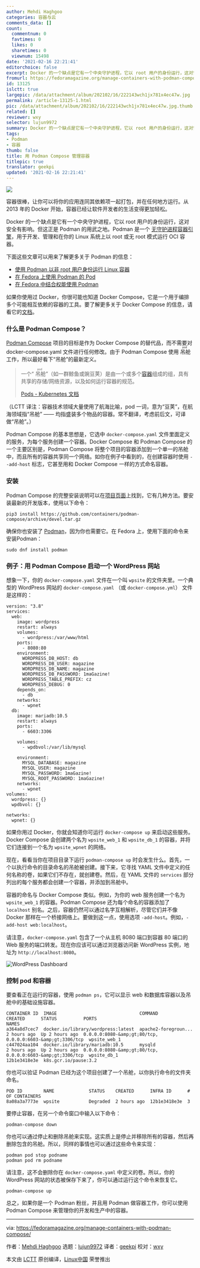 ```yaml
---
author: Mehdi Haghgoo
categories: 容器与云
comments_data: []
count:
  commentnum: 0
  favtimes: 0
  likes: 0
  sharetimes: 0
  viewnum: 15498
date: '2021-02-16 22:21:41'
editorchoice: false
excerpt: Docker 的一个缺点是它有一个中央守护进程，它以 root 用户的身份运行，这对安全有影响。但这正是 Podman 的用武之地。
fromurl: https://fedoramagazine.org/manage-containers-with-podman-compose/
id: 13125
islctt: true
largepic: /data/attachment/album/202102/16/222143wch1jx781x4ec47w.jpg
permalink: /article-13125-1.html
pic: /data/attachment/album/202102/16/222143wch1jx781x4ec47w.jpg.thumb.jpg
related: []
reviewer: wxy
selector: lujun9972
summary: Docker 的一个缺点是它有一个中央守护进程，它以 root 用户的身份运行，这对安全有影响。但这正是 Podman 的用武之地。
tags:
- Podman
- 容器
thumb: false
title: 用 Podman Compose 管理容器
titlepic: true
translator: geekpi
updated: '2021-02-16 22:21:41'
---
```


![](/data/attachment/album/202102/16/222143wch1jx781x4ec47w.jpg)


容器很棒，让你可以将你的应用连同其依赖项一起打包，并在任何地方运行。从 2013 年的 Docker 开始，容器已经让软件开发者的生活变得更加轻松。


Docker 的一个缺点是它有一个中央守护进程，它以 root 用户的身份运行，这对安全有影响。但这正是 Podman 的用武之地。Podman 是一个 [无守护进程容器引擎](https://podman.io)，用于开发、管理和在你的 Linux 系统上以 root 或无 root 模式运行 OCI 容器。


下面这些文章可以用来了解更多关于 Podman 的信息：


* [使用 Podman 以非 root 用户身份运行 Linux 容器](/article-10156-1.html)
* [在 Fedora 上使用 Podman 的 Pod](https://fedoramagazine.org/podman-pods-fedora-containers/)
* [在 Fedora 中结合权能使用 Podman](/article-12859-1.html)


如果你使用过 Docker，你很可能也知道 Docker Compose，它是一个用于编排多个可能相互依赖的容器的工具。要了解更多关于 Docker Compose 的信息，请看它的[文档](https://docs.docker.com/compose/)。


### 什么是 Podman Compose？


[Podman Compose](https://github.com/containers/podman-compose) 项目的目标是作为 Docker Compose 的替代品，而不需要对 docker-compose.yaml 文件进行任何修改。由于 Podman Compose 使用<ruby> 吊舱 <rt>  pod </rt></ruby> 工作，所以最好看下“吊舱”的最新定义。



> 
> 一个“<ruby> 吊舱 <rt>  pod </rt></ruby> ”（如一群鲸鱼或豌豆荚）是由一个或多个[容器](https://kubernetes.io/docs/concepts/containers/)组成的组，具有共享的存储/网络资源，以及如何运行容器的规范。
> 
> 
> [Pods - Kubernetes 文档](https://kubernetes.io/docs/concepts/workloads/pods/)
> 
> 
> 


（LCTT 译注：容器技术领域大量使用了航海比喻，pod 一词，意为“豆荚”，在航海领域指“吊舱” —— 均指盛装多个物品的容器。常不翻译，考虑前后文，可译做“吊舱”。）


Podman Compose 的基本思想是，它选中 `docker-compose.yaml` 文件里面定义的服务，为每个服务创建一个容器。Docker Compose 和 Podman Compose 的一个主要区别是，Podman Compose 将整个项目的容器添加到一个单一的吊舱中，而且所有的容器共享同一个网络。如你在例子中看到的，在创建容器时使用 `--add-host` 标志，它甚至用和 Docker Compose 一样的方式命名容器。


### 安装


Podman Compose 的完整安装说明可以在[项目页面](https://github.com/containers/podman-compose)上找到，它有几种方法。要安装最新的开发版本，使用以下命令：



```
pip3 install https://github.com/containers/podman-compose/archive/devel.tar.gz

```

确保你也安装了 [Podman](https://podman.io/getting-started/installation)，因为你也需要它。在 Fedora 上，使用下面的命令来安装Podman：



```
sudo dnf install podman

```

### 例子：用 Podman Compose 启动一个 WordPress 网站


想象一下，你的 `docker-compose.yaml` 文件在一个叫 `wpsite` 的文件夹里。一个典型的 WordPress 网站的 `docker-compose.yaml` （或 `docker-compose.yml`） 文件是这样的：



```
version: "3.8"
services:
  web:
    image: wordpress
    restart: always
    volumes:
      - wordpress:/var/www/html
    ports:
      - 8080:80
    environment:
      WORDPRESS_DB_HOST: db
      WORDPRESS_DB_USER: magazine
      WORDPRESS_DB_NAME: magazine
      WORDPRESS_DB_PASSWORD: 1maGazine!
      WORDPRESS_TABLE_PREFIX: cz
      WORDPRESS_DEBUG: 0
    depends_on:
      - db
    networks:
      - wpnet
  db:
    image: mariadb:10.5
    restart: always
    ports:
      - 6603:3306

    volumes:
      - wpdbvol:/var/lib/mysql

    environment:
      MYSQL_DATABASE: magazine
      MYSQL_USER: magazine
      MYSQL_PASSWORD: 1maGazine!
      MYSQL_ROOT_PASSWORD: 1maGazine!
    networks:
      - wpnet
volumes:
  wordpress: {}
  wpdbvol: {}

networks:
  wpnet: {}

```

如果你用过 Docker，你就会知道你可运行 `docker-compose up` 来启动这些服务。Docker Compose 会创建两个名为 `wpsite_web_1` 和 `wpsite_db_1` 的容器，并将它们连接到一个名为 `wpsite_wpnet` 的网络。


现在，看看当你在项目目录下运行 `podman-compose up` 时会发生什么。首先，一个以执行命令的目录命名的吊舱被创建。接下来，它寻找 YAML 文件中定义的任何名称的卷，如果它们不存在，就创建卷。然后，在 YAML 文件的 `services` 部分列出的每个服务都会创建一个容器，并添加到吊舱中。


容器的命名与 Docker Compose 类似。例如，为你的 web 服务创建一个名为 `wpsite_web_1` 的容器。Podman Compose 还为每个命名的容器添加了 `localhost` 别名。之后，容器仍然可以通过名字互相解析，尽管它们并不像 Docker 那样在一个桥接网络上。要做到这一点，使用选项 `-add-host`。例如，`-add-host web:localhost`。


请注意，`docker-compose.yaml` 包含了一个从主机 8080 端口到容器 80 端口的 Web 服务的端口转发。现在你应该可以通过浏览器访问新 WordPress 实例，地址为 `http://localhost:8080`。


![WordPress Dashboard](/data/attachment/album/202102/16/222143atcbb6hh8e77h7cl.png)


### 控制 pod 和容器


要查看正在运行的容器，使用 `podman ps`，它可以显示 web 和数据库容器以及吊舱中的基础设施容器。



```
CONTAINER ID  IMAGE                               COMMAND               CREATED      STATUS          PORTS                                         NAMES
a364a8d7cec7  docker.io/library/wordpress:latest  apache2-foregroun...  2 hours ago  Up 2 hours ago  0.0.0.0:8080-&amp;gt;80/tcp, 0.0.0.0:6603-&amp;gt;3306/tcp  wpsite_web_1
c447024aa104  docker.io/library/mariadb:10.5      mysqld                2 hours ago  Up 2 hours ago  0.0.0.0:8080-&amp;gt;80/tcp, 0.0.0.0:6603-&amp;gt;3306/tcp  wpsite_db_1
12b1e3418e3e  k8s.gcr.io/pause:3.2

```

你也可以验证 Podman 已经为这个项目创建了一个吊舱，以你执行命令的文件夹命名。



```
POD ID        NAME             STATUS    CREATED      INFRA ID      # OF CONTAINERS
8a08a3a7773e  wpsite           Degraded  2 hours ago  12b1e3418e3e  3

```

要停止容器，在另一个命令窗口中输入以下命令：



```
podman-compose down

```

你也可以通过停止和删除吊舱来实现。这实质上是停止并移除所有的容器，然后再删除包含的吊舱。所以，同样的事情也可以通过这些命令来实现：



```
podman pod stop podname
podman pod rm podname

```

请注意，这不会删除你在 `docker-compose.yaml` 中定义的卷。所以，你的 WordPress 网站的状态被保存下来了，你可以通过运行这个命令来恢复它。



```
podman-compose up

```

总之，如果你是一个 Podman 粉丝，并且用 Podman 做容器工作，你可以使用 Podman Compose 来管理你的开发和生产中的容器。




---


via: <https://fedoramagazine.org/manage-containers-with-podman-compose/>


作者：[Mehdi Haghgoo](https://fedoramagazine.org/author/powergame/) 选题：[lujun9972](https://github.com/lujun9972) 译者：[geekpi](https://github.com/geekpi) 校对：[wxy](https://github.com/wxy)


本文由 [LCTT](https://github.com/LCTT/TranslateProject) 原创编译，[Linux中国](https://linux.cn/) 荣誉推出